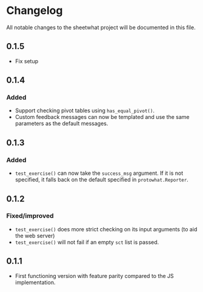# Changelog

All notable changes to the sheetwhat project will be documented in this file.

## 0.1.5

- Fix setup

## 0.1.4

### Added

- Support checking pivot tables using `has_equal_pivot()`.
- Custom feedback messages can now be templated and use the same parameters as the default messages.

## 0.1.3

### Added

- `test_exercise()` can now take the `success_msg` argument.
  If it is not specified, it falls back on the default specified in `protowhat.Reporter`.

## 0.1.2

### Fixed/improved

- `test_exercise()` does more strict checking on its input arguments (to aid the web server)
- `test_exercise()` will not fail if an empty `sct` list is passed.

## 0.1.1

- First functioning version with feature parity compared to the JS implementation.

